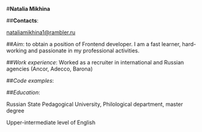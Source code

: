 #**Natalia Mikhina**  

##**Contacts**:  

nataliamikhina1@rambler.ru  

##*Aim*: to obtain a position of Frontend developer.
I am a fast learner, hard-working and passionate in my professional activities.  

##*Work experience*: Worked as a recruiter in international and Russian agencies (Ancor, Adecco, Barona)  

##*Code examples*:  

##*Education*:  

Russian State Pedagogical University, Philological department, master degree  

Upper-intermediate level of English

